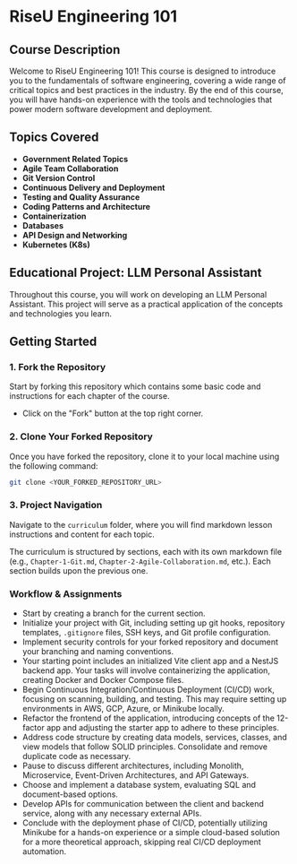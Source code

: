 # RiseU Engineering 101

## Course Description

Welcome to RiseU Engineering 101! This course is designed to introduce you to the fundamentals of software engineering, covering a wide range of critical topics and best practices in the industry. By the end of this course, you will have hands-on experience with the tools and technologies that power modern software development and deployment.

## Topics Covered

- **Government Related Topics**
- **Agile Team Collaboration**
- **Git Version Control**
- **Continuous Delivery and Deployment**
- **Testing and Quality Assurance**
- **Coding Patterns and Architecture**
- **Containerization**
- **Databases**
- **API Design and Networking**
- **Kubernetes (K8s)**

## Educational Project: LLM Personal Assistant

Throughout this course, you will work on developing an LLM Personal Assistant. This project will serve as a practical application of the concepts and technologies you learn.

## Getting Started

### 1. Fork the Repository

Start by forking this repository which contains some basic code and instructions for each chapter of the course.

- Click on the "Fork" button at the top right corner.

### 2. Clone Your Forked Repository

Once you have forked the repository, clone it to your local machine using the following command:

```bash
git clone <YOUR_FORKED_REPOSITORY_URL>
```

### 3. Project Navigation

Navigate to the `curriculum` folder, where you will find markdown lesson instructions and content for each topic.

The curriculum is structured by sections, each with its own markdown file (e.g., `Chapter-1-Git.md`, `Chapter-2-Agile-Collaboration.md`, etc.). Each section builds upon the previous one.

### Workflow & Assignments

- Start by creating a branch for the current section.
- Initialize your project with Git, including setting up git hooks, repository templates, `.gitignore` files, SSH keys, and Git profile configuration.
- Implement security controls for your forked repository and document your branching and naming conventions.
- Your starting point includes an initialized Vite client app and a NestJS backend app. Your tasks will involve containerizing the application, creating Docker and Docker Compose files.
- Begin Continuous Integration/Continuous Deployment (CI/CD) work, focusing on scanning, building, and testing. This may require setting up environments in AWS, GCP, Azure, or Minikube locally.
- Refactor the frontend of the application, introducing concepts of the 12-factor app and adjusting the starter app to adhere to these principles.
- Address code structure by creating data models, services, classes, and view models that follow SOLID principles. Consolidate and remove duplicate code as necessary.
- Pause to discuss different architectures, including Monolith, Microservice, Event-Driven Architectures, and API Gateways.
- Choose and implement a database system, evaluating SQL and document-based options.
- Develop APIs for communication between the client and backend service, along with any necessary external APIs.
- Conclude with the deployment phase of CI/CD, potentially utilizing Minikube for a hands-on experience or a simple cloud-based solution for a more theoretical approach, skipping real CI/CD deployment automation.
